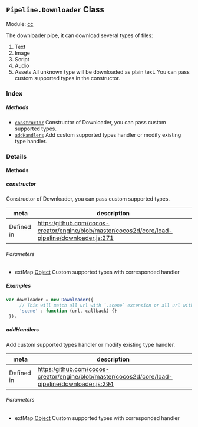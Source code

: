 ## `Pipeline.Downloader` Class



Module: [cc](../modules/cc.md)


The downloader pipe, it can download several types of files:
1. Text
2. Image
3. Script
4. Audio
5. Assets
All unknown type will be downloaded as plain text.
You can pass custom supported types in the constructor.


### Index



##### Methods

  - [`constructor`](#constructor) Constructor of Downloader, you can pass custom supported types.
  - [`addHandlers`](#addhandlers) Add custom supported types handler or modify existing type handler.



### Details




<!-- Method Block -->
#### Methods


##### constructor

Constructor of Downloader, you can pass custom supported types.

| meta | description |
|------|-------------|
| Defined in | [https:/github.com/cocos-creator/engine/blob/master/cocos2d/core/load-pipeline/downloader.js:271](https:/github.com/cocos-creator/engine/blob/master/cocos2d/core/load-pipeline/downloader.js#L271) |

###### Parameters
- extMap <a href="https://developer.mozilla.org/en/JavaScript/Reference/Global_Objects/Object" class="crosslink external" target="_blank">Object</a> Custom supported types with corresponded handler

##### Examples

```js
var downloader = new Downloader({
     // This will match all url with `.scene` extension or all url with `scene` type
     'scene' : function (url, callback) {}
 });
```

##### addHandlers

Add custom supported types handler or modify existing type handler.

| meta | description |
|------|-------------|
| Defined in | [https:/github.com/cocos-creator/engine/blob/master/cocos2d/core/load-pipeline/downloader.js:294](https:/github.com/cocos-creator/engine/blob/master/cocos2d/core/load-pipeline/downloader.js#L294) |

###### Parameters
- extMap <a href="https://developer.mozilla.org/en/JavaScript/Reference/Global_Objects/Object" class="crosslink external" target="_blank">Object</a> Custom supported types with corresponded handler



